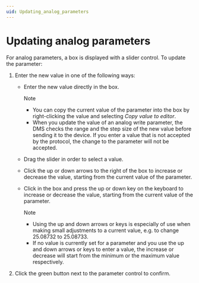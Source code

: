 ```yaml
---
uid: Updating_analog_parameters
---
```


# Updating analog parameters

For analog parameters, a box is displayed with a slider control. To update the parameter:

1. Enter the new value in one of the following ways:

   - Enter the new value directly in the box.

     > [!NOTE]
     >
     > - You can copy the current value of the parameter into the box by right-clicking the value and selecting *Copy value to editor*.
     > - When you update the value of an analog write parameter, the DMS checks the range and the step size of the new value before sending it to the device. If you enter a value that is not accepted by the protocol, the change to the parameter will not be accepted.

   - Drag the slider in order to select a value.

   - Click the up or down arrows to the right of the box to increase or decrease the value, starting from the current value of the parameter.

   - Click in the box and press the up or down key on the keyboard to increase or decrease the value, starting from the current value of the parameter.

     > [!NOTE]
     >
     > - Using the up and down arrows or keys is especially of use when making small adjustments to a current value, e.g. to change 25.08732 to 25.08733.
     > - If no value is currently set for a parameter and you use the up and down arrows or keys to enter a value, the increase or decrease will start from the minimum or the maximum value respectively.

1. Click the green button next to the parameter control to confirm.
